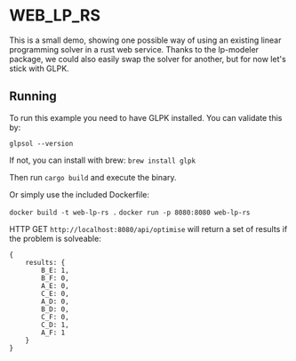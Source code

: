 # WEB_LP_RS

This is a small demo, showing one possible way of using an existing linear programming solver in a rust web service. Thanks to the lp-modeler package, we could also easily swap the solver for another, but for now let's stick with GLPK.

## Running

To run this example you need to have GLPK installed. You can validate this by:

```glpsol --version```

If not, you can install with brew: ```brew install glpk```

Then run ```cargo build``` and execute the binary.

Or simply use the included Dockerfile:

```docker build -t web-lp-rs .```
```docker run -p 8080:8080 web-lp-rs```

HTTP GET `http://localhost:8080/api/optimise` will return a set of results if the problem is solveable:

```
{
    results: {
        B_E: 1,
        B_F: 0,
        A_E: 0,
        C_E: 0,
        A_D: 0,
        B_D: 0,
        C_F: 0,
        C_D: 1,
        A_F: 1
    }
}
```

